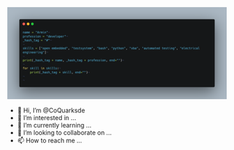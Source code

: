 
<img src="CoQuarksde.png" alt="Test">


- 👋 Hi, I’m @CoQuarksde
- 👀 I’m interested in ...
- 🌱 I’m currently learning ...
- 💞️ I’m looking to collaborate on ...
- 📫 How to reach me ...

<!---
ParsArmin/ParsArmin is a ✨ special ✨ repository because its `README.md` (this file) appears on your GitHub profile.
You can click the Preview link to take a look at your changes.
--->
